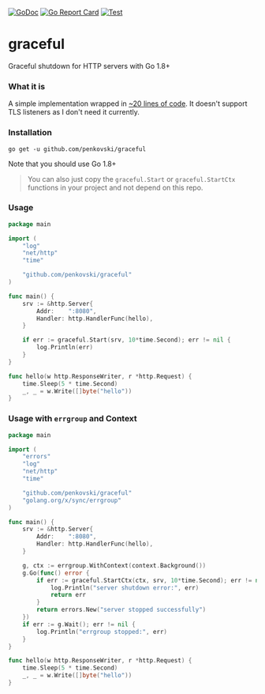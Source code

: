 [![GoDoc](https://godoc.org/github.com/penkovski/graceful?status.svg)](https://pkg.go.dev/github.com/penkovski/graceful)
[![Go Report Card](https://goreportcard.com/badge/github.com/penkovski/graceful)](https://goreportcard.com/report/github.com/penkovski/graceful)
[![Test](https://github.com/penkovski/graceful/actions/workflows/go.yml/badge.svg)](https://github.com/penkovski/graceful/actions/workflows/go.yml)

# graceful
Graceful shutdown for HTTP servers with Go 1.8+

### What it is

A simple implementation wrapped in [~20 lines 
of code](./graceful.go). It doesn't support TLS listeners as 
I don't need it currently. 

### Installation

```shell
go get -u github.com/penkovski/graceful
```

Note that you should use Go 1.8+

> You can also just copy the `graceful.Start` or `graceful.StartCtx` functions 
> in your project and not depend on this repo.

### Usage

```go
package main

import (
	"log"
	"net/http"
	"time"

	"github.com/penkovski/graceful"
)

func main() {
	srv := &http.Server{
		Addr:    ":8080",
		Handler: http.HandlerFunc(hello),
	}

	if err := graceful.Start(srv, 10*time.Second); err != nil {
		log.Println(err)
	}
}

func hello(w http.ResponseWriter, r *http.Request) {
	time.Sleep(5 * time.Second)
	_, _ = w.Write([]byte("hello"))
}
```

### Usage with `errgroup` and Context

```go
package main

import (
	"errors"
	"log"
	"net/http"
	"time"

	"github.com/penkovski/graceful"
	"golang.org/x/sync/errgroup"
)

func main() {
	srv := &http.Server{
		Addr:    ":8080",
		Handler: http.HandlerFunc(hello),
	}

	g, ctx := errgroup.WithContext(context.Background())
	g.Go(func() error {
		if err := graceful.StartCtx(ctx, srv, 10*time.Second); err != nil {
			log.Println("server shutdown error:", err)
			return err
		}
		return errors.New("server stopped successfully")
	})
	if err := g.Wait(); err != nil {
		log.Println("errgroup stopped:", err)
	}
}

func hello(w http.ResponseWriter, r *http.Request) {
	time.Sleep(5 * time.Second)
	_, _ = w.Write([]byte("hello"))
}
```
